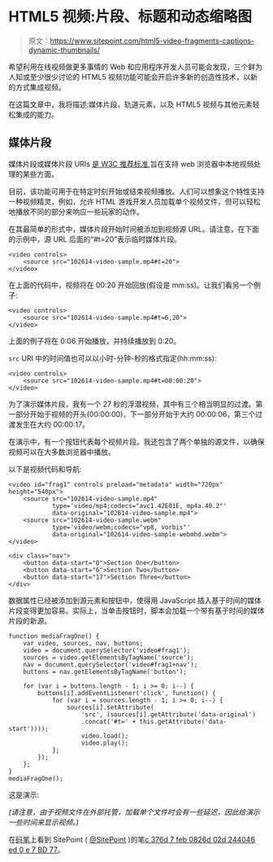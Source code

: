 # HTML5 视频:片段、标题和动态缩略图

> 原文：<https://www.sitepoint.com/html5-video-fragments-captions-dynamic-thumbnails/>

希望利用在线视频做更多事情的 Web 和应用程序开发人员可能会发现，三个鲜为人知或至少很少讨论的 HTML5 视频功能可能会开启许多新的创造性技术，以新的方式集成视频。

在这篇文章中，我将描述:媒体片段，轨道元素，以及 HTML5 视频与其他元素轻松集成的能力。

## 媒体片段

媒体片段或媒体片段 URIs [是 W3C 推荐标准](https://www.w3.org/TR/media-frags/),旨在支持 web 浏览器中本地视频处理的某些方面。

目前，该功能可用于在特定时刻开始或结束视频播放。人们可以想象这个特性支持一种视频精灵，例如，允许 HTML 游戏开发人员加载单个视频文件，但可以轻松地播放不同的部分来响应一些玩家的动作。

在其最简单的形式中，媒体片段开始时间被添加到视频源 URL。请注意，在下面的示例中，源 URL 后面的“#t=20”表示临时媒体片段。

```
<video controls>
    <source src="102614-video-sample.mp4#t=20">
</video>
```

在上面的代码中，视频将在 00:20 开始回放(假设是 mm:ss)。让我们看另一个例子:

```
<video controls>
    <source src="102614-video-sample.mp4#t=6,20">
</video>
```

上面的例子将在 0:06 开始播放，并持续播放到 0:20。

`src` URI 中的时间值也可以以小时-分钟-秒的格式指定(hh:mm:ss):

```
<video controls>
    <source src="102614-video-sample.mp4#t=00:00:20">
</video>
```

为了演示媒体片段，我有一个 27 秒的浮潜视频，其中有三个相当明显的过渡。第一部分开始于视频的开头(00:00:00)，下一部分开始于大约 00:00:06，第三个过渡发生在大约 00:00:17。

在演示中，有一个按钮代表每个视频片段。我还包含了两个单独的源文件，以确保视频可以在大多数浏览器中播放。

以下是视频代码和导航:

```
<video id="frag1" controls preload="metadata" width="720px" height="540px">
    <source src="102614-video-sample.mp4"
            type='video/mp4;codecs="avc1.42E01E, mp4a.40.2"'
            data-original="102614-video-sample.mp4">
    <source src="102614-video-sample.webm"
            type='video/webm;codecs="vp8, vorbis"'
            data-original="102614-video-sample-webmhd.webm">
</video>

<div class="nav">
    <button data-start="0">Section One</button>
    <button data-start="6">Section Two</button>
    <button data-start="17">Section Three</button>
</div>
```

数据属性已经被添加到源元素和按钮中，使得用 JavaScript 插入基于时间的媒体片段变得更加容易。实际上，当单击按钮时，脚本会加载一个带有基于时间的媒体片段的新源。

```
function mediaFragOne() {
    var video, sources, nav, buttons;
    video = document.querySelector('video#frag1');
    sources = video.getElementsByTagName('source');
    nav = document.querySelector('video#frag1+nav');
    buttons = nav.getElementsByTagName('button');

    for (var i = buttons.length - 1; i >= 0; i--) {
        buttons[i].addEventListener('click', function() {
            for (var i = sources.length - 1; i >= 0; i--) {
                sources[i].setAttribute(
                    'src', (sources[i].getAttribute('data-original')
                    .concat('#t=' + this.getAttribute('data-start'))));
                    video.load();
                    video.play();
            };
        });
    };
}
mediaFragOne();
```

这是演示:

*(请注意，由于视频文件在外部托管，加载单个文件时会有一些延迟，因此给演示一些时间来显示视频。)*

在[码笔](http://codepen.io)上看到 SitePoint ( [@SitePoint](http://codepen.io/SitePoint) )的笔[c 376d 7 feb 0826d 02d 244046 ed 0 e 7 BD 77](http://codepen.io/SitePoint/pen/c376d7feb0826d02d244046ed0e7bd77/)。